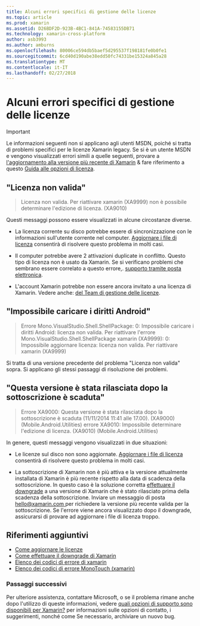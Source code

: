 ```yaml
---
title: Alcuni errori specifici di gestione delle licenze
ms.topic: article
ms.prod: xamarin
ms.assetid: D26BDF2D-923B-4BC1-841A-74583155DB71
ms.technology: xamarin-cross-platform
author: asb3993
ms.author: amburns
ms.openlocfilehash: 80006ce594db5baef5d295537f198181fe0b0fe1
ms.sourcegitcommit: 6cd40d190abe38edd50fc74331be15324a845a28
ms.translationtype: MT
ms.contentlocale: it-IT
ms.lasthandoff: 02/27/2018
---
```

# <a name="some-specific-licensing-errors"></a>Alcuni errori specifici di gestione delle licenze

> [!IMPORTANT]
> Le informazioni seguenti non si applicano agli utenti MSDN, poiché si tratta di problemi specifici per le licenze Xamarin legacy. Se si è un utente MSDN e vengono visualizzati errori simili a quelle seguenti, provare a [l'aggiornamento alla versione più recente di Xamarin](https://developer.xamarin.com/recipes/cross-platform/ide/change_updates_channel/) & fare riferimento a questo [Guida alle opzioni di licenza](~/cross-platform/get-started/requirements.md).



## <a name="invalid-license"></a>"Licenza non valida"

> Licenza non valida. Per riattivare xamarin (XA9999) non è possibile determinare l'edizione di licenza. (XA9010)

Questi messaggi possono essere visualizzati in alcune circostanze diverse.

-   La licenza corrente su disco potrebbe essere di sincronizzazione con le informazioni sull'utente corrente nel computer. [Aggiornare i file di licenza](~/cross-platform/troubleshooting/legacy-licenses/resync-licenses.md) consentirà di risolvere questo problema in molti casi.

-   Il computer potrebbe avere 2 attivazioni duplicate in conflitto. Questo tipo di licenza non è usato da Xamarin. Se si verificano problemi che sembrano essere correlato a questo errore,. [supporto tramite posta elettronica](https://www.xamarin.com/support).

-   L'account Xamarin potrebbe non essere ancora invitato a una licenza di Xamarin. Vedere anche: [del Team di gestione delle licenze](~/cross-platform/troubleshooting/legacy-licenses/team-management.md).

## <a name="failed-to-load-android-entitlements"></a>"Impossibile caricare i diritti Android"

> Errore Mono.VisualStudio.Shell.ShellPackage: 0: Impossibile caricare i diritti Android: licenza non valida. Per riattivare l'errore Mono.VisualStudio.Shell.ShellPackage xamarin (XA9999): 0: Impossibile aggiornare licenza: licenza non valida. Per riattivare xamarin (XA9999)

Si tratta di una versione precedente del problema "Licenza non valida" sopra. Si applicano gli stessi passaggi di risoluzione dei problemi.

## <a name="this-version-was-released-after-your-subscription-expired"></a>"Questa versione è stata rilasciata dopo la sottoscrizione è scaduta"

> Errore XA9000: Questa versione è stata rilasciata dopo la sottoscrizione è scaduta (11/11/2014 11:41 alle 17.00). (XA9000) (Mobile.Android.Utilities) errore XA9010: Impossibile determinare l'edizione di licenza. (XA9010) (Mobile.Android.Utilities)

In genere, questi messaggi vengono visualizzati in due situazioni:

-   Le licenze sul disco non sono aggiornate. [Aggiornare i file di licenza](~/cross-platform/troubleshooting/legacy-licenses/resync-licenses.md) consentirà di risolvere questo problema in molti casi.

-   La sottoscrizione di Xamarin non è più attiva e la versione attualmente installata di Xamarin è più recente rispetto alla data di scadenza della sottoscrizione. In questo caso è la soluzione corretta [effettuare il downgrade](http://kb.xamarin.com/customer/portal/articles/1699777) a una versione di Xamarin che è stato rilasciato prima della scadenza della sottoscrizione. Inviare un messaggio di posta [ hello@xamarin.com ](mailto:hello@xamarin.com) per richiedere la versione più recente valida per la sottoscrizione. Se l'errore viene ancora visualizzato dopo il downgrade, assicurarsi di provare ad aggiornare i file di licenza troppo.

## <a name="additional-references"></a>Riferimenti aggiuntivi

-   [Come aggiornare le licenze](~/cross-platform/troubleshooting/legacy-licenses/resync-licenses.md)
-   [Come effettuare il downgrade di Xamarin](http://kb.xamarin.com/customer/portal/articles/1699777-downgrading)
-   [Elenco dei codici di errore di xamarin](~/android/troubleshooting/errors.md)
-   [Elenco dei codici di errore MonoTouch (xamarin)](~/ios/troubleshooting/mtouch-errors.md)

### <a name="next-steps"></a>Passaggi successivi
Per ulteriore assistenza, contattare Microsoft, o se il problema rimane anche dopo l'utilizzo di queste informazioni, vedere [quali opzioni di supporto sono disponibili per Xamarin?](~/cross-platform/troubleshooting/support-options.md) per informazioni sulle opzioni di contatto, i suggerimenti, nonché come Se necessario, archiviare un nuovo bug.
